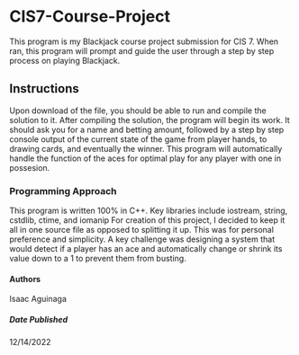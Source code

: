 # CIS7-Course-Project
This program is my Blackjack course project submission for CIS 7.
When ran, this program will prompt and guide the user through a step by step process on playing Blackjack.

## Instructions
Upon download of the file, you should be able to run and compile the solution to it.
After compiling the solution, the program will begin its work.
It should ask you for a name and betting amount, followed by a step by step console output of the current state of the game from player hands, to drawing cards, and eventually the winner.
This program will automatically handle the function of the aces for optimal play for any player with one in possesion.

### Programming Approach
This program is written 100% in C++.
Key libraries include iostream, string, cstdlib, ctime, and iomanip
For creation of this project, I decided to keep it all in one source file as opposed to splitting it up. This was for personal preference and simplicity.
A key challenge was designing a system that would detect if a player has an ace and automatically change or shrink its value down to a 1 to prevent them from busting.

#### Authors
Isaac Aguinaga

##### Date Published
12/14/2022

